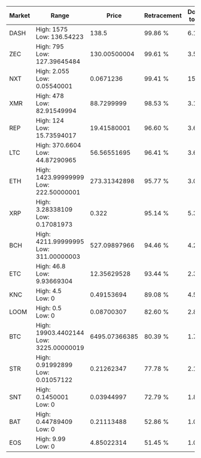 | Market | Range | Price| Retracement | Doubles to 50% |
| --- | --- | --- | --- | --- |
| DASH | High: 1575<br />Low: 136.54223 | 138.5 | 99.86 % | 6.18 |
| ZEC | High: 795<br />Low: 127.39645484 | 130.00500004 | 99.61 % | 3.55 |
| NXT | High: 2.055<br />Low: 0.05540001 | 0.0671236 | 99.41 % | 15.72 |
| XMR | High: 478<br />Low: 82.91549994 | 88.7299999 | 98.53 % | 3.16 |
| REP | High: 124<br />Low: 15.73594017 | 19.41580001 | 96.60 % | 3.60 |
| LTC | High: 370.6604<br />Low: 44.87290965 | 56.56551695 | 96.41 % | 3.67 |
| ETH | High: 1423.99999999<br />Low: 222.50000001 | 273.31342898 | 95.77 % | 3.01 |
| XRP | High: 3.28338109<br />Low: 0.17081973 | 0.322 | 95.14 % | 5.36 |
| BCH | High: 4211.99999995<br />Low: 311.00000003 | 527.09897966 | 94.46 % | 4.29 |
| ETC | High: 46.8<br />Low: 9.93669304 | 12.35629528 | 93.44 % | 2.30 |
| KNC | High: 4.5<br />Low: 0 | 0.49153694 | 89.08 % | 4.58 |
| LOOM | High: 0.5<br />Low: 0 | 0.08700307 | 82.60 % | 2.87 |
| BTC | High: 19903.4402144<br />Low: 3225.00000019 | 6495.07366385 | 80.39 % | 1.78 |
| STR | High: 0.91992899<br />Low: 0.01057122 | 0.21262347 | 77.78 % | 2.19 |
| SNT | High: 0.1450001<br />Low: 0 | 0.03944997 | 72.79 % | 1.84 |
| BAT | High: 0.44789409<br />Low: 0 | 0.21113488 | 52.86 % | 1.06 |
| EOS | High: 9.99<br />Low: 0 | 4.85022314 | 51.45 % | 1.03 |
